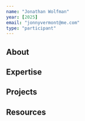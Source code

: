 ```yaml
---
name: "Jonathan Wolfman"
year: [2025]
email: "jonnyvermont@me.com"
type: "participant"
---
```


## About 

## Expertise

## Projects

## Resources 